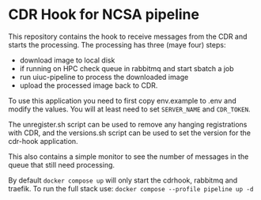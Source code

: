 # CDR Hook for NCSA pipeline

This repository contains the hook to receive messages from the CDR and starts the processing. The
processing has three (maye four) steps:
- download image to local disk
- if running on HPC check queue in rabbitmq and start sbatch a job
- run uiuc-pipeline to process the downloaded image
- upload the processed image back to CDR.

To use this application you need to first copy env.example to .env and modify the values. You 
will at least need to set `SERVER_NAME` and `CDR_TOKEN`.

The unregister.sh script can be used to remove any hanging registrations with CDR, and the
versions.sh script can be used to set the version for the cdr-hook application.

This also contains a simple monitor to see the number of messages in the queue that still need
processing.

By default `docker compose up` will only start the cdrhook, rabbitmq and traefik. To run the
full stack use: `docker compose --profile pipeline up -d`
